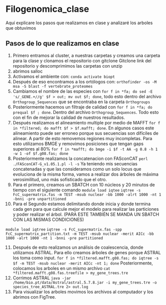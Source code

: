 # Filogenomica_clase
Aquí explicare los pasos que realizamos en clase y analizaré los arboles que obtuvimos

## Pasos de lo que realizamos en clase
1. Primero entramos al cluster, a nuestras carpetas y creamos una carpeta para la clase y clonamos el repositorio con gitclone 
Gitclone link del repositorio y descomprimimos las carpetas con unzip
2.	abrimos salloc
3.	Activamos el ambiente con: ```conda activate biopt```
4.	Después de eso encontramos a los ortólogos con: ```orthofinder -os -M msa -S blast -f vertebrate_proteomes```
5.	Cambiamos el nombre de las especies con ```for f in *fa; do sed -E 's/_GENE.+//g' $f > out; mv out $f; done```, todo esto dentro del archivo ```Orthogroup_Sequences``` que se encontraba en la carpeta ```Orthogroups```
6.	Posteriormente hacemos un filtraje de calidad con ```for f in *fa; do prequal $f ; done```. Dentro del archivo ```Orthogroup_Sequences```. Todo esto con el fin de mejorar la calidad de nuestros resultados.
7.	Después realizamos el alineamiento multiple por medio de MAFFT ```for f in *filtered; do mafft $f > $f.mafft; done```.
En algunos casos este alineamiento puede ser erroneo porque sus secuencias son difíciles de alinear. A partir de esto removemos regiones muy incompletas. Para esto utilizamos BMGE y removimos posiciones que tengan gaps superiores al 80% 
```for f in *mafft; do bmge -i $f -t AA -g 0.8 -h 1 -w 1 -of $f.g08.fas; done```
8.	Posteriormente realizamos la concatenacion con FASconCAT 
```perl ./FASconCAT-G_v1.05.1.pl -l -s```
Ya teniendo mis secuencias concatenadas y que las consideramos como un solo locus que evoluciona de la misma forma, vamos a realizar dos árboles de máxima verosimilitud, uno más sofisticado que el otro.
9.	Para el primero, creamos un SBATCH con 10 núcleos y 20 minutos de tiempo con el siguiente comando
```module load iqtee```
```iqtree -s FcC_supermatrix.fas -m TEST -msub nuclear -bb 1000 -alrt 1000 -nt 1 -bnni -pre unpartitioned```
10.	Para el Segundo estamos delimitando donde inicia y donde termina cada gen para que calcule mejor el modelo para realizar las particiones y poder realizar el árbol. (PARA ESTE TAMBIÉN SE MANDA UN SBATCH CON LAS MISMAS CONDICIONES)

```module load iqtree```
```iqtree -s FcC_supermatrix.fas -spp FcC_supermatrix_partition.txt -m TEST -msub nuclear -merit AICc -bb 1000 -alrt 1000 -nt 1 -bnni -pre partitioned```

11.	Después de esto realizamos un análisis de coalescencia, donde utilizamos ASTRAL. Para ello creamos árboles de genes porque ASTRAL los toma como input.
```for f in *filtered.mafft.g08.fas; do iqtree -s $f -m TEST -msub nuclear -merit AICc -nt 1; done```
Posteriormente, colocamos los arboles en un mismo archivo
```cat *filtered.mafft.g08.fas.treefile > my_gene_trees.tre```
12.	Corrimos ASTRAL 
```java -jar /home/bio.pt/data/Astral/astral.5.7.8.jar -i my_gene_trees.tre -o species_tree_ASTRAL.tre 2> out.log```
13.	Para visualizar los arboles movimos los archivos al computador y los abrimos con FigTree.
